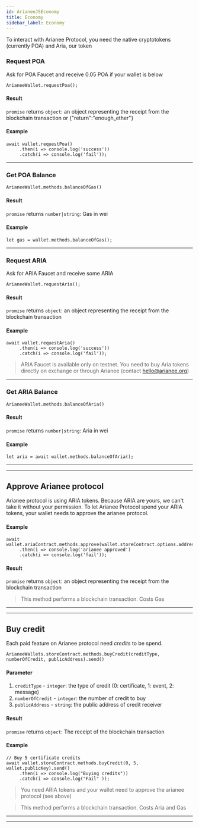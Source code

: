```yaml
---
id: ArianeeJSEconomy
title: Economy
sidebar_label: Economy
---
```


To interact with Arianee Protocol, you need the native cryptotokens (currently POA) and Aria, our token

### Request POA
Ask for POA Faucet and receive 0.05 POA if your wallet is below
```
ArianeeWallet.requestPoa();
``` 

#### Result
`promise` returns `object`: an object representing the receipt from the blockchain transaction or {"return":"enough_ether"}

#### Example
```
await wallet.requestPoa()
     .then(i => console.log('success'))
     .catch(i => console.log('fail'));
```    
***

### Get POA Balance
```
ArianeeWallet.methods.balanceOfGas()
```
#### Result
`promise` returns `number|string`: Gas in wei

#### Example
```
let gas = wallet.methods.balanceOfGas();
```    

***

### Request ARIA
Ask for ARIA Faucet and receive some ARIA
```
ArianeeWallet.requestAria();
``` 
#### Result
`promise` returns `object`: an object representing the receipt from the blockchain transaction

#### Example
```
await wallet.requestAria()
     .then(i => console.log('success'))
     .catch(i => console.log('fail'));
```     

>ARIA Faucet is available only on testnet. You need to buy Aria tokens directly on exchange or through Arianee (contact hello@arianee.org)

***

### Get ARIA Balance
```
ArianeeWallet.methods.balanceOfAria()
```
#### Result
`promise` returns `number|string`: Aria in wei


#### Example
```
let aria = await wallet.methods.balanceOfAria();
```    




***
***

## Approve Arianee protocol
Arianee protocol is using ARIA tokens.
Because ARIA are yours, we can't take it without your permission.
To let Arianee Protocol spend your ARIA tokens, your wallet needs to approve the arianee protocol.

#### Example
```
await wallet.ariaContract.methods.approve(wallet.storeContract.options.address,"10000000000000000000000000000").send()
     .then(i => console.log('arianee approved')
     .catch(i => console.log('fail')); 
``` 
#### Result
`promise` returns `object`: an object representing the receipt from the blockchain transaction

> This method performs a blockchain transaction. Costs  Gas

***
***

## Buy credit
Each paid feature on Arianee protocol need *credits* to be spend.

```
ArianeeWallets.storeContract.methods.buyCredit(creditType, numberOfCredit, publicAddress).send()
```

#### Parameter
1. `creditType` - `integer`:  the type of credit (0: certificate, 1: event, 2: message) 
2. `numberOfCredit` - `integer`:  the number of credit to buy
2. `publicAddress` - `string`:  the public address of credit receiver




#### Result
`promise` returns `object`: The receipt of the blockchain transaction


#### Example
```
// Buy 5 certificate credits  
await wallet.storeContract.methods.buyCredit(0, 5, wallet.publicKey).send()   
     .then(i => console.log("Buying credits"))
     .catch(i => console.log("Fail" ));
```

> You need ARIA tokens and your wallet need to approve the arianee protocol (see above)

> This method performs a blockchain transaction. Costs  Aria and Gas
***
***


